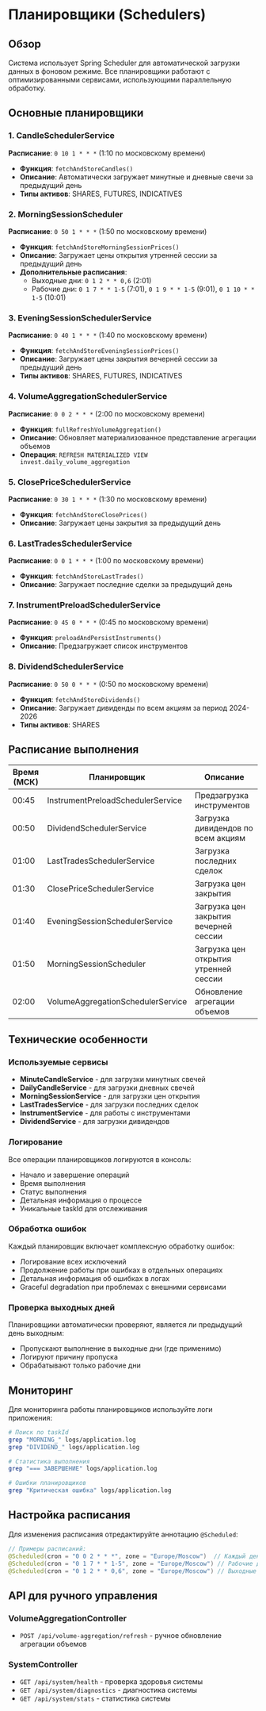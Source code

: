 # Планировщики (Schedulers)

## Обзор

Система использует Spring Scheduler для автоматической загрузки данных в фоновом режиме. Все планировщики работают с оптимизированными сервисами, использующими параллельную обработку.

## Основные планировщики

### 1. CandleSchedulerService
**Расписание**: `0 10 1 * * *` (1:10 по московскому времени)
- **Функция**: `fetchAndStoreCandles()`
- **Описание**: Автоматически загружает минутные и дневные свечи за предыдущий день
- **Типы активов**: SHARES, FUTURES, INDICATIVES

### 2. MorningSessionScheduler
**Расписание**: `0 50 1 * * *` (1:50 по московскому времени)
- **Функция**: `fetchAndStoreMorningSessionPrices()`
- **Описание**: Загружает цены открытия утренней сессии за предыдущий день
- **Дополнительные расписания**:
  - Выходные дни: `0 1 2 * * 0,6` (2:01)
  - Рабочие дни: `0 1 7 * * 1-5` (7:01), `0 1 9 * * 1-5` (9:01), `0 1 10 * * 1-5` (10:01)

### 3. EveningSessionSchedulerService
**Расписание**: `0 40 1 * * *` (1:40 по московскому времени)
- **Функция**: `fetchAndStoreEveningSessionPrices()`
- **Описание**: Загружает цены закрытия вечерней сессии за предыдущий день
- **Типы активов**: SHARES, FUTURES, INDICATIVES

### 4. VolumeAggregationSchedulerService
**Расписание**: `0 0 2 * * *` (2:00 по московскому времени)
- **Функция**: `fullRefreshVolumeAggregation()`
- **Описание**: Обновляет материализованное представление агрегации объемов
- **Операция**: `REFRESH MATERIALIZED VIEW invest.daily_volume_aggregation`

### 5. ClosePriceSchedulerService
**Расписание**: `0 30 1 * * *` (1:30 по московскому времени)
- **Функция**: `fetchAndStoreClosePrices()`
- **Описание**: Загружает цены закрытия за предыдущий день

### 6. LastTradesSchedulerService
**Расписание**: `0 0 1 * * *` (1:00 по московскому времени)
- **Функция**: `fetchAndStoreLastTrades()`
- **Описание**: Загружает последние сделки за предыдущий день

### 7. InstrumentPreloadSchedulerService
**Расписание**: `0 45 0 * * *` (0:45 по московскому времени)
- **Функция**: `preloadAndPersistInstruments()`
- **Описание**: Предзагружает список инструментов

### 8. DividendSchedulerService
**Расписание**: `0 50 0 * * *` (0:50 по московскому времени)
- **Функция**: `fetchAndStoreDividends()`
- **Описание**: Загружает дивиденды по всем акциям за период 2024-2026
- **Типы активов**: SHARES

## Расписание выполнения

| Время (МСК) | Планировщик | Описание |
|-------------|-------------|----------|
| 00:45 | InstrumentPreloadSchedulerService | Предзагрузка инструментов |
| 00:50 | DividendSchedulerService | Загрузка дивидендов по всем акциям |
| 01:00 | LastTradesSchedulerService | Загрузка последних сделок |
| 01:30 | ClosePriceSchedulerService | Загрузка цен закрытия |
| 01:40 | EveningSessionSchedulerService | Загрузка цен закрытия вечерней сессии |
| 01:50 | MorningSessionScheduler | Загрузка цен открытия утренней сессии |
| 02:00 | VolumeAggregationSchedulerService | Обновление агрегации объемов |

## Технические особенности

### Используемые сервисы
- **MinuteCandleService** - для загрузки минутных свечей
- **DailyCandleService** - для загрузки дневных свечей
- **MorningSessionService** - для загрузки цен открытия
- **LastTradesService** - для загрузки последних сделок
- **InstrumentService** - для работы с инструментами
- **DividendService** - для загрузки дивидендов

### Логирование
Все операции планировщиков логируются в консоль:
- Начало и завершение операций
- Время выполнения
- Статус выполнения
- Детальная информация о процессе
- Уникальные taskId для отслеживания

### Обработка ошибок
Каждый планировщик включает комплексную обработку ошибок:
- Логирование всех исключений
- Продолжение работы при ошибках в отдельных операциях
- Детальная информация об ошибках в логах
- Graceful degradation при проблемах с внешними сервисами

### Проверка выходных дней
Планировщики автоматически проверяют, является ли предыдущий день выходным:
- Пропускают выполнение в выходные дни (где применимо)
- Логируют причину пропуска
- Обрабатывают только рабочие дни

## Мониторинг

Для мониторинга работы планировщиков используйте логи приложения:

```bash
# Поиск по taskId
grep "MORNING_" logs/application.log
grep "DIVIDEND_" logs/application.log

# Статистика выполнения
grep "=== ЗАВЕРШЕНИЕ" logs/application.log

# Ошибки планировщиков
grep "Критическая ошибка" logs/application.log
```

## Настройка расписания

Для изменения расписания отредактируйте аннотацию `@Scheduled`:

```java
// Примеры расписаний:
@Scheduled(cron = "0 0 2 * * *", zone = "Europe/Moscow")  // Каждый день в 2:00
@Scheduled(cron = "0 1 7 * * 1-5", zone = "Europe/Moscow") // Рабочие дни в 7:01
@Scheduled(cron = "0 1 2 * * 0,6", zone = "Europe/Moscow") // Выходные в 2:01
```

## API для ручного управления

### VolumeAggregationController
- `POST /api/volume-aggregation/refresh` - ручное обновление агрегации объемов

### SystemController
- `GET /api/system/health` - проверка здоровья системы
- `GET /api/system/diagnostics` - диагностика системы
- `GET /api/system/stats` - статистика системы